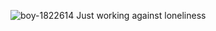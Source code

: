 ![boy-1822614](https://user-images.githubusercontent.com/87224138/130106359-16d8081d-a626-4544-9438-e5662b535067.jpg)
Just working against loneliness
